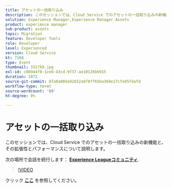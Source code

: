 ```yaml
---
title: アセットの一括取り込み
description: このセッションでは、Cloud Service でのアセットの一括取り込みの新機能と、そのスケーラビリティとパフォーマンスについて紹介します。 このセッションは、Adobe Developers Live Content イベントの一部として配信されました。
solution: Experience Manager,Experience Manager Assets
product: experience manager
sub-product: assets
topic: Migration
feature: Developer Tools
role: Developer
level: Experienced
version: Cloud Service
kt: 7168
type: Event
thumbnail: 331769.jpg
exl-id: c08944f0-1ce0-43cd-9f37-ae10126b6915
duration: 1872
source-git-commit: 07a0a88da92652a6f07f65ba369e17cfe85fdafd
workflow-type: tm+mt
source-wordcount: '69'
ht-degree: 0%

---
```


# アセットの一括取り込み

このセッションでは、Cloud Service でのアセットの一括取り込みの新機能と、その拡張性とパフォーマンスについて説明します。

次の場所で会話を続行します： **[Experience Leagueコミュニティ](https://adobe.ly/36Yd3v6)**.

>[!VIDEO](https://video.tv.adobe.com/v/331769/?quality=12&learn=on&hidetitle=true)

クリック **[ここ](/help/adobe-developers-live/assets/asset-bulk-ingestion.pdf)** を参照してください。
